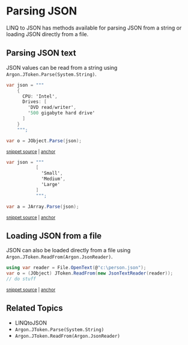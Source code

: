 # Parsing JSON

LINQ to JSON has methods available for parsing JSON from a string or loading JSON directly from a file.


## Parsing JSON text

JSON values can be read from a string using `Argon.JToken.Parse(System.String)`.

<!-- snippet: LinqToJsonCreateParse -->
<a id='snippet-linqtojsoncreateparse'></a>
```cs
var json = """
    {
      CPU: 'Intel',
      Drives: [
        'DVD read/writer',
        '500 gigabyte hard drive'
      ]
    }
    """;

var o = JObject.Parse(json);
```
<sup><a href='/src/ArgonTests/Documentation/LinqToJsonTests.cs#L163-L177' title='Snippet source file'>snippet source</a> | <a href='#snippet-linqtojsoncreateparse' title='Start of snippet'>anchor</a></sup>
<!-- endSnippet -->

<!-- snippet: LinqToJsonCreateParseArray -->
<a id='snippet-linqtojsoncreateparsearray'></a>
```cs
var json = """
           [
             'Small',
             'Medium',
             'Large'
           ]
           """;

var a = JArray.Parse(json);
```
<sup><a href='/src/ArgonTests/Documentation/LinqToJsonTests.cs#L183-L195' title='Snippet source file'>snippet source</a> | <a href='#snippet-linqtojsoncreateparsearray' title='Start of snippet'>anchor</a></sup>
<!-- endSnippet -->


## Loading JSON from a file

JSON can also be loaded directly from a file using `Argon.JToken.ReadFrom(Argon.JsonReader)`.

<!-- snippet: LinqToJsonReadObject -->
<a id='snippet-linqtojsonreadobject'></a>
```cs
using var reader = File.OpenText(@"c:\person.json");
var o = (JObject) JToken.ReadFrom(new JsonTextReader(reader));
// do stuff
```
<sup><a href='/src/ArgonTests/Documentation/LinqToJsonTests.cs#L207-L213' title='Snippet source file'>snippet source</a> | <a href='#snippet-linqtojsonreadobject' title='Start of snippet'>anchor</a></sup>
<!-- endSnippet -->


## Related Topics

 * LINQtoJSON
 * `Argon.JToken.Parse(System.String)`
 * `Argon.JToken.ReadFrom(Argon.JsonReader)`
